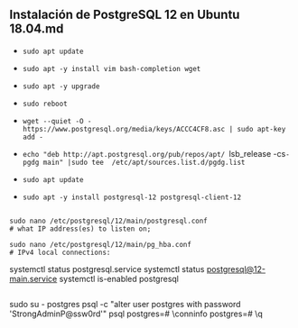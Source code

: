 ## Instalación de PostgreSQL 12 en Ubuntu 18.04.md

*  `sudo apt update`
*  `sudo apt -y install vim bash-completion wget`
*  `sudo apt -y upgrade`
*  `sudo reboot`

*  `wget --quiet -O - https://www.postgresql.org/media/keys/ACCC4CF8.asc | sudo apt-key add -`
*  `echo "deb http://apt.postgresql.org/pub/repos/apt/ `lsb_release -cs`-pgdg main" |sudo tee  /etc/apt/sources.list.d/pgdg.list`
*  `sudo apt update`

*  `sudo apt -y install postgresql-12 postgresql-client-12`


```git

```
```git
sudo nano /etc/postgresql/12/main/postgresql.conf 
# what IP address(es) to listen on;
```
```git
sudo nano /etc/postgresql/12/main/pg_hba.conf 
# IPv4 local connections: 
```
systemctl status postgresql.service
systemctl status postgresql@12-main.service
systemctl is-enabled postgresql
```
```
sudo su - postgres
psql -c "alter user postgres with password 'StrongAdminP@ssw0rd'"
psql
postgres=# \conninfo
postgres=# \q
```


